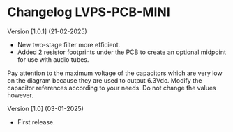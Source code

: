 # Changelog LVPS-PCB-MINI

Version [1.0.1] (21-02-2025)

- New two-stage filter more efficient.
- Added 2 resistor footprints under the PCB to create an optional midpoint for use with audio tubes.

Pay attention to the maximum voltage of the capacitors which are very low on the diagram because they are used to output 6.3Vdc. Modify the capacitor references according to your needs. Do not change the values ​​however.

Version [1.0] (03-01-2025)

- First release.